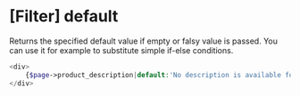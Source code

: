# [Filter] default

Returns the specified default value if empty or falsy value is passed. You can use it for example to substitute simple if-else conditions.

```php
<div>
    {$page->product_description|default:'No description is available for this product.'}
</div>
```